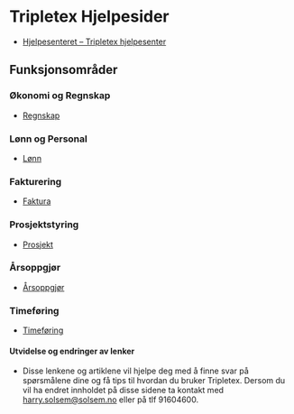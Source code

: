 ﻿# Tripletex Hjelpesider

- [Hjelpesenteret – Tripletex hjelpesenter](https://hjelp.tripletex.no/hc/no)

## Funksjonsområder

### Økonomi og Regnskap
- [Regnskap](https://hjelp.tripletex.no/hc/no/categories/4404701766545-Regnskap)

### Lønn og Personal
- [Lønn](https://hjelp.tripletex.no/hc/no/categories/4404420002449-L%C3%B8nn)

### Fakturering
- [Faktura](https://hjelp.tripletex.no/hc/no/categories/4404419979409-Faktura)

### Prosjektstyring
- [Prosjekt](https://hjelp.tripletex.no/hc/no/categories/4404425043857-Prosjekt)

### Årsoppgjør
- [Årsoppgjør](https://hjelp.tripletex.no/hc/no/categories/12210444042385-%C3%85rsoppgj%C3%B8r)

### Timeføring
- [Timeføring](https://hjelp.tripletex.no/hc/no/categories/4404460631953-Timef%C3%B8ring)


#### Utvidelse og endringer av lenker
- Disse lenkene og artiklene vil hjelpe deg med å finne svar på spørsmålene dine og få tips til hvordan du bruker Tripletex. Dersom du vil ha endret innholdet på disse sidene ta kontakt med [harry.solsem@solsem.no](mailto:harry.solsem@solsem.no) eller på tlf 91604600.

